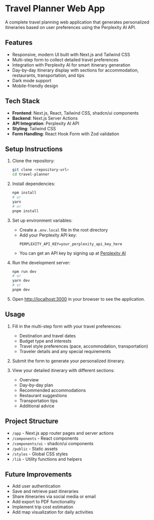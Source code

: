 # Travel Planner Web App

A complete travel planning web application that generates personalized itineraries based on user preferences using the Perplexity AI API.

## Features

- Responsive, modern UI built with Next.js and Tailwind CSS
- Multi-step form to collect detailed travel preferences
- Integration with Perplexity AI for smart itinerary generation
- Day-by-day itinerary display with sections for accommodation, restaurants, transportation, and tips
- Dark mode support
- Mobile-friendly design

## Tech Stack

- **Frontend**: Next.js, React, Tailwind CSS, shadcn/ui components
- **Backend**: Next.js Server Actions
- **API Integration**: Perplexity AI API
- **Styling**: Tailwind CSS
- **Form Handling**: React Hook Form with Zod validation

## Setup Instructions

1. Clone the repository:
   ```bash
   git clone <repository-url>
   cd travel-planner
   ```

2. Install dependencies:
   ```bash
   npm install
   # or
   yarn
   # or
   pnpm install
   ```

3. Set up environment variables:
   - Create a `.env.local` file in the root directory
   - Add your Perplexity API key:
     ```
     PERPLEXITY_API_KEY=your_perplexity_api_key_here
     ```
   - You can get an API key by signing up at [Perplexity AI](https://www.perplexity.ai/)

4. Run the development server:
   ```bash
   npm run dev
   # or
   yarn dev
   # or
   pnpm dev
   ```

5. Open [http://localhost:3000](http://localhost:3000) in your browser to see the application.

## Usage

1. Fill in the multi-step form with your travel preferences:
   - Destination and travel dates
   - Budget type and interests
   - Travel style preferences (pace, accommodation, transportation)
   - Traveler details and any special requirements

2. Submit the form to generate your personalized itinerary.

3. View your detailed itinerary with different sections:
   - Overview
   - Day-by-day plan
   - Recommended accommodations
   - Restaurant suggestions
   - Transportation tips
   - Additional advice

## Project Structure

- `/app` - Next.js app router pages and server actions
- `/components` - React components
- `/components/ui` - shadcn/ui components
- `/public` - Static assets
- `/styles` - Global CSS styles
- `/lib` - Utility functions and helpers

## Future Improvements

- Add user authentication
- Save and retrieve past itineraries
- Share itineraries via social media or email
- Add export to PDF functionality
- Implement trip cost estimation
- Add map visualization for daily activities 